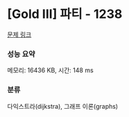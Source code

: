 # [Gold III] 파티 - 1238 

[문제 링크](https://www.acmicpc.net/problem/1238) 

### 성능 요약

메모리: 16436 KB, 시간: 148 ms

### 분류

다익스트라(dijkstra), 그래프 이론(graphs)

